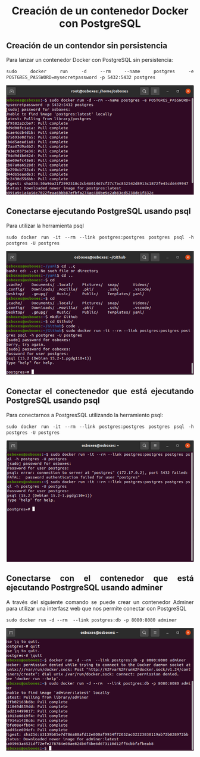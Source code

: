 <div align="center">

# Creación de un contenedor Docker con PostgreSQL

</div>

<div align="justify">

## Creación de un contendor sin persistencia

Para lanzar un contenedor Docker con PostgreSQL sin persistencia: 

    sudo docker run -d --rm --name postgres -e POSTGRES_PASSWORD=mysecretpassword -p 5432:5432 postgres


<div align="center">

<img src="img/1.png">

</div>

## Conectarse ejecutando PostgreSQL usando psql

Para utilizar la herramienta psql

    sudo docker run -it --rm --link postgres:postgres postgres psql -h postgres -U postgres

<div align="center">

<img src="img/2.png">

</div>

## Conectar el conectenedor que está ejecutando PostgreSQL usando psql

Para conectarnos a PostgresSQL utilizando la herramiento psql: 

    sudo docker run -it --rm --link postgres:postgres postgres psql -h postgres -U postgres

<div align="center">

<img src="img/3.png">

</div>


## Conectarse con el contenedor que está ejecutando PostrgreSQL usando adminer

A través del siguiente comando se puede crear un contenedor Adminer para utilizar una interfasz web que nos permite conectar con PostgreSQL

    sudo docker run -d --rm  --link postgres:db -p 8080:8080 adminer

<div align="center">

<img src="img/4.png">

</div>

</div>